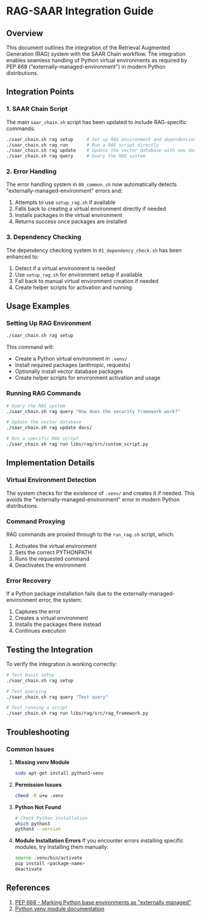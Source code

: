 # RAG-SAAR Integration Guide

## Overview

This document outlines the integration of the Retrieval Augmented Generation (RAG) system with the SAAR Chain workflow. The integration enables seamless handling of Python virtual environments as required by PEP 668 ("externally-managed-environment") in modern Python distributions.

## Integration Points

### 1. SAAR Chain Script

The main `saar_chain.sh` script has been updated to include RAG-specific commands:

```bash
./saar_chain.sh rag setup     # Set up RAG environment and dependencies
./saar_chain.sh rag run       # Run a RAG script directly
./saar_chain.sh rag update    # Update the vector database with new documents
./saar_chain.sh rag query     # Query the RAG system
```

### 2. Error Handling

The error handling system in `00_common.sh` now automatically detects "externally-managed-environment" errors and:

1. Attempts to use `setup_rag.sh` if available
2. Falls back to creating a virtual environment directly if needed
3. Installs packages in the virtual environment
4. Returns success once packages are installed

### 3. Dependency Checking

The dependency checking system in `01_dependency_check.sh` has been enhanced to:

1. Detect if a virtual environment is needed
2. Use `setup_rag.sh` for environment setup if available
3. Fall back to manual virtual environment creation if needed
4. Create helper scripts for activation and running

## Usage Examples

### Setting Up RAG Environment

```bash
./saar_chain.sh rag setup
```

This command will:
- Create a Python virtual environment in `.venv/`
- Install required packages (anthropic, requests)
- Optionally install vector database packages
- Create helper scripts for environment activation and usage

### Running RAG Commands

```bash
# Query the RAG system
./saar_chain.sh rag query "How does the security framework work?"

# Update the vector database
./saar_chain.sh rag update docs/

# Run a specific RAG script
./saar_chain.sh rag run libs/rag/src/custom_script.py
```

## Implementation Details

### Virtual Environment Detection

The system checks for the existence of `.venv/` and creates it if needed. This avoids the "externally-managed-environment" error in modern Python distributions.

### Command Proxying

RAG commands are proxied through to the `run_rag.sh` script, which:
1. Activates the virtual environment
2. Sets the correct PYTHONPATH
3. Runs the requested command
4. Deactivates the environment

### Error Recovery

If a Python package installation fails due to the externally-managed-environment error, the system:
1. Captures the error
2. Creates a virtual environment
3. Installs the packages there instead
4. Continues execution

## Testing the Integration

To verify the integration is working correctly:

```bash
# Test basic setup
./saar_chain.sh rag setup

# Test querying
./saar_chain.sh rag query "Test query"

# Test running a script
./saar_chain.sh rag run libs/rag/src/rag_framework.py
```

## Troubleshooting

### Common Issues

1. **Missing venv Module**
   ```bash
   sudo apt-get install python3-venv
   ```

2. **Permission Issues**
   ```bash
   chmod -R u+w .venv
   ```

3. **Python Not Found**
   ```bash
   # Check Python installation
   which python3
   python3 --version
   ```

4. **Module Installation Errors**
   If you encounter errors installing specific modules, try installing them manually:
   ```bash
   source .venv/bin/activate
   pip install <package-name>
   deactivate
   ```

## References

1. [PEP 668 - Marking Python base environments as "externally managed"](https://peps.python.org/pep-0668/)
2. [Python venv module documentation](https://docs.python.org/3/library/venv.html)